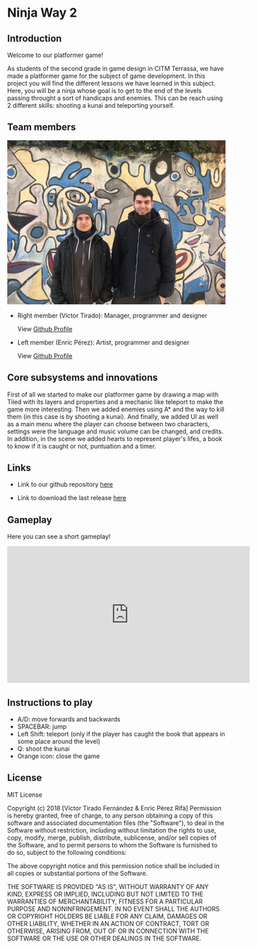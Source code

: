 ﻿# Ninja Way 2

## Introduction

Welcome to our platformer game!

As students of the second grade in game design in CITM Terrassa, we have made a platformer game for the subject of game development. In this project you will find the different lessons we have learned in this subject.
Here, you will be a ninja whose goal is to get to the end of the levels passing throught a sort of handicaps and enemies. This can be reach using 2 different skills: shooting a kunai and teleporting yourself.

## Team members

![alttext](photo-team.png)

* Right member (Víctor Tirado): Manager, programmer and designer

  View [Github Profile](https://github.com/VictorTirado)


* Left member (Enric Pérez): Artist, programmer and designer

  View [Github Profile](https://github.com/PerezEnric)

## Core subsystems and innovations

First of all we started to make our platformer game by drawing a map with Tiled with its layers and properties and a mechanic like teleport to make the game more interesting. Then we added enemies using A* and the way to kill them (in this case is by shooting a kunai). And finally, we added UI as well as a main menu where the player can choose between two characters, settings were the language and music volume can be changed, and credits. In addition, in the scene we added hearts to represent player's lifes, a book to know if it is caught or not, puntuation and a timer.

## Links

* Link to our github repository [here](https://github.com/VictorTirado/Development-Assigment)

* Link to download the last release [here](https://github.com/VictorTirado/Development-Assigment/releases/tag/1.2)

## Gameplay
Here you can see a short gameplay!
<iframe width="560" height="315" src="https://www.youtube.com/embed/nCi3O0hDIr8" frameborder="0" allow="accelerometer; autoplay; encrypted-media; gyroscope; picture-in-picture" allowfullscreen></iframe>

## Instructions to play

- A/D: move forwards and backwards
- SPACEBAR: jump
- Left Shift: teleport (only if the player has caught the book that appears in some place around the level)
- Q: shoot the kunai
- Orange icon: close the game

## License

MIT License

Copyright (c) 2018 [Víctor Tirado Fernández & Enric Pérez Rifà]
Permission is hereby granted, free of charge, to any person obtaining a copy
of this software and associated documentation files (the "Software"), to deal
in the Software without restriction, including without limitation the rights
to use, copy, modify, merge, publish, distribute, sublicense, and/or sell
copies of the Software, and to permit persons to whom the Software is
furnished to do so, subject to the following conditions:

The above copyright notice and this permission notice shall be included in all
copies or substantial portions of the Software.

THE SOFTWARE IS PROVIDED "AS IS", WITHOUT WARRANTY OF ANY KIND, EXPRESS OR
IMPLIED, INCLUDING BUT NOT LIMITED TO THE WARRANTIES OF MERCHANTABILITY,
FITNESS FOR A PARTICULAR PURPOSE AND NONINFRINGEMENT. IN NO EVENT SHALL THE
AUTHORS OR COPYRIGHT HOLDERS BE LIABLE FOR ANY CLAIM, DAMAGES OR OTHER
LIABILITY, WHETHER IN AN ACTION OF CONTRACT, TORT OR OTHERWISE, ARISING FROM,
OUT OF OR IN CONNECTION WITH THE SOFTWARE OR THE USE OR OTHER DEALINGS IN THE
SOFTWARE.

